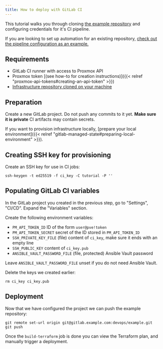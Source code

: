 ```yaml
---
title: How to deploy with GitLab CI
---
```


This tutorial walks you through cloning
[the example repository](https://github.com/LKummer/homelab-tutorial-infrastructure)
and configuring credentials for it's CI pipeline.

If you are looking to set up automation for an existing repository,
[check out the pipeline configuration as an example.](https://github.com/LKummer/homelab-tutorial-infrastructure/blob/main/.gitlab-ci.yml)

## Requirements

- GitLab CI runner with access to Proxmox API
- Proxmox token [(see how-to for creation instructions)]({{< relref "proxmox-api-tokens#creating-an-api-token" >}})
- [Infrastructure repository cloned on your machine](https://github.com/LKummer/homelab-tutorial-infrastructure)

## Preparation

Create a new GitLab project.
Do not push any commits to it yet.
**Make sure it is private**
CI artifacts may contain secrets.

If you want to provision infrastructure locally, [prepare your local environment]({{< relref "gitlab-managed-state#preparing-local-environment" >}}).

## Creating SSH key for provisioning

Create an SSH key for use in CI jobs:

```
ssh-keygen -t ed25519 -f ci_key -C tutorial -P ''
```

## Populating GitLab CI variables

In the GitLab project you created in the previous step, go to "Settings", "CI/CD".
Expand the "Variables" section.

Create the following environment variables:

- `PM_API_TOKEN_ID` ID of the form `user@pve!token`
- `PM_API_TOKEN_SECRET` secret of the ID stored in `PM_API_TOKEN_ID`
- `SSH_PRIVATE_KEY_FILE` (file) content of `ci_key`, make sure it ends with an empty line
- `SSH_PUBLIC_KEY` content of `ci_key.pub`
- `ANSIBLE_VAULT_PASSWORD_FILE` (file, protected) Ansible Vault password

Leave `ANSIBLE_VAULT_PASSWORD_FILE` unset if you do not need Ansible Vault.

Delete the keys we created earlier:

```
rm ci_key ci_key.pub
```

## Deployment

Now that we have configured the project we can push the example repository:

```
git remote set-url origin git@gitlab.example.com:devops/example.git
git push
```

Once the `build-terraform` job is done you can view the Terraform plan, and
manually trigger a deployment.
